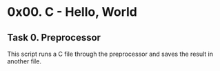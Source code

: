 # 0x00. C - Hello, World

## Task 0. Preprocessor
This script runs a C file through the preprocessor and saves the result in another file.
